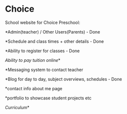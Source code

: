 
# Choice

School website for Choice Preschool:

*Admin(teacher) / Other Users(Parents) - Done

*Schedule and class times + other details - Done

*Ability to register for classes - Done

*Ability to pay tuition online**

*Messaging system to contact teacher 

*Blog for day to day, subject overviews, schedules - Done

*contact info about me page        

*portfolio to showcase student projects etc

*Curriculum**